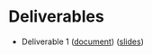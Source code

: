 # Deliverables

- Deliverable 1 ([document](./deliverables/D1/Deliverable_1.pdf)) ([slides](./deliverables/D1/slides.pdf))

